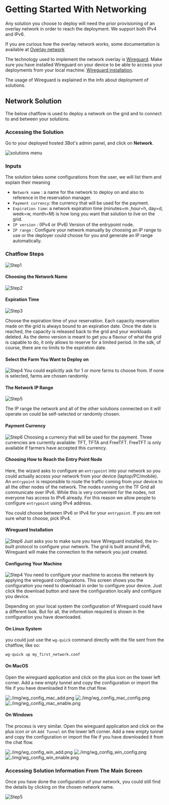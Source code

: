 # Getting Started With Networking

Any solution you choose to deploy will need the prior provisioning of an overlay network in order to reach the deployment.
We support both IPv4 and IPv6. 

If you are curious how the overlay network works, some documentation is available at [Overlay network](capacity_network.md)

The technology used to implement the network overlay is [Wireguard](https://www.Wireguard.com/). Make sure you have installed Wireguard on your device to be able to access your deployments from your local machine: [Wireguard installation](https://www.wireguard.com/install/).

The usage of Wireguard is explained in the info about deployment of solutions.


## Network Solution

The below chatflow is used to deploy a network on the grid and to connect to and between your solutions.

### Accessing the Solution

Go to your deployed hosted 3Bot's admin panel, and click on __Network__.

![solutions menu](./img/network_landing_page.png)


### Inputs

The solution takes some configurations from the user, we will list them and explain their meaning

- `Network name` : a name for the network to deploy on and also to reference in the reservation manager.
- `Payment currency`: the currency that will be used for the payment.
- `Expiration time`: a network expiration time (minutes=m ,hour=h, day=d, week=w, month=M) is how long you want that solution to live on the grid.
- `IP version` : (IPv4 or IPv6) Version of the entrypoint node.
- `IP range` : Configure your network manually by choosing an IP range to use or the deployer could choose for you and generate an IP range automatically.

### Chatflow Steps

![Step1](./img/network_1.png)

#### Choosing the Network Name

![Step2](./img/network_2.png)

#### Expiration Time

![Step3](./img/network_3.png)

Choose the expiration time of your reservation. Each capacity reservation made on the grid is always bound to an expiration date. Once the date is reached, the capacity is released back to the grid and your workloads deleted.
As the demo version is meant to get you a flavour of what the grid is capable to do, it only allows to reserve for a limited period. In the sdk, of course, there are no limits to the expiration date. 


#### Select the Farm You Want to Deploy on

![Step4](./img/network_4.png)
You could explicitly ask for 1 or more farms to choose from. If none is selected, farms are chosen randomly. 

#### The Network IP Range

![Step5](./img/network_5.png)

The IP range the network and all of the other solutions connected on it will operate on could be self-selected or randomly chosen. 

#### Payment Currency

![Step6](./img/network_10.png)
Choosing a currency that will be used for the payment. Three currencies are currently available: TFT, TFTA and FreeTFT. FreeTFT is only available if farmers have accepted this currency. 

#### Choosing How to Reach the Entry Point Node

Here, the wizard asks to configure an `entrypoint` into your network so you could actually access your network from your device (laptop/PC/mobile). An `entrypoint` is responsible to route the traffic coming from your device to all the other nodes of the network.
The nodes running on the TF Grid all communicate over IPv6. While this is very convenient for the nodes, not everyone has access to IPv6 already. For this reason we allow people to configure `entrypoint` using IPv4 address.


You could choose between IPv6 or IPv4 for your `entrypoint`. If you are not sure what to choose, pick IPv4.

#### Wireguard Installation

![Step6](./img/network_8.png)
Just asks you to make sure you have Wireguard installed, the in-built protocol to configure your network. 
The grid is built around IPv6, Wireguard will make the connection to the network you just created.

#### Configuring Your Machine

![Step4](./img/network_7.png)
You need to configure your machine to access the network by applying the wireguard configurations.
This screen shows you the configuration you need to download in order to configure your device. Just click the download button and save the configuration locally and configure you device.

Depending on your local system the configuration of Wireguard could have a different look. But for all, the information required is shown in the configuration you have downloaded.


#### On Linux System

you could just use the `wg-quick` command directly with the file sent from the chatflow, like so:

```
wg-quick up my_first_network.conf
```

#### On MacOS

Open the wireguard application and click on the plus icon on the lower left corner. Add a new empty tunnel and copy the configuration or import the file if you have downloaded it from the chat flow.

![./img/wg_config_mac_add.png](./img/wg_config_mac_add.png)
![./img/wg_config_mac_config.png](./img/wg_config_mac_config.png)
![./img/wg_config_mac_enable.png](./img/wg_config_mac_enable.png)

#### On Windows

The process is very similar. Open the wireguard application and click on the plus icon or on `Add Tunnel` on the lower left corner. Add a new empty tunnel and copy the configuration or import the file if you have downloaded it from the chat flow.

![./img/wg_config_win_add.png](./img/wg_config_win_add.png)
![./img/wg_config_win_config.png](./img/wg_config_win_config.png)
![./img/wg_config_win_enable.png](./img/wg_config_win_enable.png)

### Accessing Solution Information From The Main Screen

Once you have done the configuration of your network, you could still find the details by clicking on the chosen network name. 

![Step5](./img/network_9.png)
